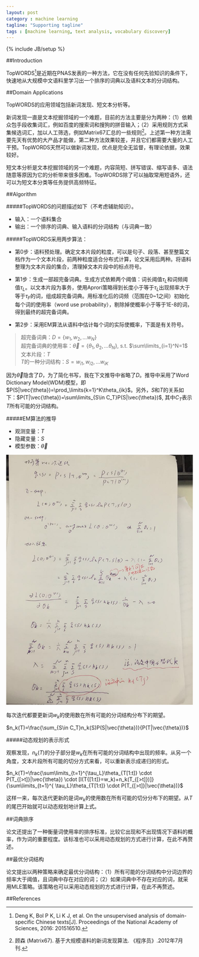 ```yaml
---
layout: post
category : machine learning
tagline: "Supporting tagline"
tags : [machine learning, text analysis, vocabulary discovery]
---
```

{% include JB/setup %}

##Introduction

TopWORDS[^1]是近期在PNAS发表的一种方法，它在没有任何先验知识的条件下，快速地从大规模中文语料里学习出一个排序的词典以及语料文本的分词结构。

##Domain Applications

TopWORDS的应用领域包括新词发现、短文本分析等。

新词发现一直是文本挖掘领域的一个难题，目前的方法主要是分为两种：（1）依赖众包手段收集词汇，例如百度的搜索词和搜狗的拼音输入；（2）采用规则方式采集候选词汇，加以人工筛选，例如Matrix67汇总的一些规则[^2]。上述第一种方法需要先天有优势的大产品才能做，第二种方法效果较差，并且它们都需要大量的人工干预。TopWORDS天然可以做新词发现，优点是完全无监督，有理论依据，效果较好。

短文本分析是文本挖掘领域的另一个难题，内容简短、拼写错误、缩写语多、语法随意等原因为它的分析带来很多困难。TopWORDS除了可以抽取常用短语外，还可以为短文本分类等任务提供高频特征。

##Algorithm

#####TopWORDS的问题描述如下（不考虑辅助知识）。

* 输入：一个语料集合
* 输出：一个排序的词典、输入语料的分词结构（与词典一致）

#####TopWORDS采用两步算法：

* 第0步：语料预处理。确定文本片段的粒度，可以是句子、段落、甚至整篇文档作为一个文本片段，前两种粒度适合分布式计算，论文采用后两种。将语料整理为文本片段的集合，清理掉文本片段中的标点符号。

* 第1步：生成一部超完备词典。生成方式依赖两个阈值：词长阈值$\tau_L$和词频阈值$\tau_L$。以文本片段为事务，使用Aprori策略得到长度小于等于$\tau_L$出现频率大于等于$\tau_F$的词，组成超完备词典。用标准化后的词频（范围在0~1之间）初始化每个词的使用率（word use probability），剔除掉使概率小于等于1E-8的词，得到最终的超完备词典。

* 第2步：采用EM算法从语料中估计每个词的实际使概率，下面是有关符号。

> 超完备词典：$D=\{w_1,w_2,...w_N\}$  
> 超完备词典的使用率：$\vec{\theta}=\{\theta_1,\theta_2,...\theta_N\}$, s.t.  $\sum\limits_{i=1}^N=1$  
> 文本片段：$T$  
> $T$的一种分词结构：$S=w_{i1},w_{i2},...w_{iK}$  

因为$\vec{\theta}$隐含了$D$，为了简化书写，我在下文推导中省略了$D$。推导中采用了Word Dictionary Model(WDM)模型，即$P(S|\vec{\theta})=\prod_\limits{k=1}^K\theta_{ik}$。另外，$S$和$T$的关系如下：$P(T|\vec{\theta})=\sum\limits_{S\in C_T}P(S|\vec{\theta})$, 其中$C_T$表示$T$所有可能的分词结构。

#####EM算法的推导

* 观测变量：$T$
* 隐藏变量：$S$
* 模型参数：$\vec{\theta}$

<img src="/figures/topwords/topwords_em.jpg" width="800"/>

每次迭代都要更新词$w_k$的使用数在所有可能的分词结构分布下的期望。

$n_k(T)=\frac{\sum_{S\in C_T}n_k(S)P(S|\vec{\theta})}{P(T|\vec{\theta})}$

#####动态规划的表示形式

观察发现，$n_k(T)$的分子部分是$w_k$在所有可能的分词结构中出现的频率。从另一个角度，文本片段所有可能的切分方式来看，可以重新表示成递归的形式。

$n_k(T)=\frac{\sum\limits_{t=1}^{\tau_L}\theta_{T[1:t]} \cdot P(T_{[>t]}|\vec{\theta}) \cdot [I(T{[1:t]}=w_k)+n_k(T_{[>t]})]}{\sum\limits_{t=1}^{
\tau_L}\theta_{T[1:t]} \cdot P(T_{[>t]}|\vec{\theta})}$

这样一来，每次迭代更新的是词$w_k$的使用数在所有可能的切分分布下的期望。从$T$的尾巴开始就可以动态规划地计算上式。

##词典排序

论文还提出了一种衡量词使用率的排序标准，比较它出现和不出现情况下语料的概率，作为词的重要程度。该标准也可以采用动态规划的方式进行计算，在此不再赘述。

##最优分词结构

论文提出以两种策略来确定最优分词结构：（1）所有可能的分词结构中分词边界的频率大于阈值，且词典中存在对应的词；（2）如果词典中不存在对应的词，就采用MLE策略。该策略也可以采用动态规划的方式进行计算，在此不再赘述。

##References

[^1]: Deng K, Bol P K, Li K J, et al. On the unsupervised analysis of domain-specific Chinese texts[J]. Proceedings of the National Academy of Sciences, 2016: 201516510.

[^2]: 顾森 (Matrix67). 基于大规模语料的新词发现算法. 《程序员》.2012年7月刊.